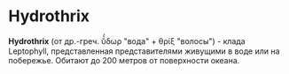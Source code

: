 # Hydrothrix

**Hydrothrix** (от др.-греч. ῠ̔́δωρ "вода" + θρίξ "волосы") - клада Leptophyll, представленная представителями живущими в воде или на побережье. Обитают до 200 метров от поверхности океана.